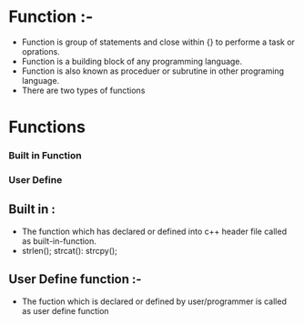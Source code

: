 # Function :-
- Function is group of  statements and close within  {} to performe a task or oprations.
- Function is a building block of any programming language.
- Function is also known as proceduer or subrutine in other programing language.
- There are two types of functions

<h1>Functions </h1>
<h3 text-align=center> Built in Function </h3>
<h3 text-align=center> User Define </h3>

## Built in :

- The function which has declared or defined into c++ header file called as built-in-function.
- strlen();  strcat(): strcpy();

## User Define function :-

- The fuction which is declared or defined by user/programmer is called as user define function